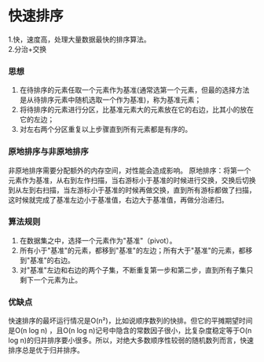 # 快速排序
1.快，速度高，处理大量数据最快的排序算法。  
2.分治+交换
### 思想  
1. 在待排序的元素任取一个元素作为基准(通常选第一个元素，但最的选择方法是从待排序元素中随机选取一个作为基准)，称为基准元素；  
2. 将待排序的元素进行分区，比基准元素大的元素放在它的右边，比其小的放在它的左边；  
3. 对左右两个分区重复以上步骤直到所有元素都是有序的。
### 原地排序与非原地排序
非原地排序需要分配额外的内存空间，对性能会造成影响。
原地排序：将第一个元素作为基准，从右到左作扫描，当右游标小于基准的时候进行交换，交换后切换到从左到右扫描，当左游标小于基准的时候再做交换，直到所有游标都做了扫描，这时候就完成了基准左边小于基准值，右边大于基准值，再做分治递归。
### 算法规则
1. 在数据集之中，选择一个元素作为"基准"（pivot）。
2. 所有小于"基准"的元素，都移到"基准"的左边；所有大于"基准"的元素，都移到"基准"的右边。
3. 对"基准"左边和右边的两个子集，不断重复第一步和第二步，直到所有子集只剩下一个元素为止。
### 优缺点
快速排序的最坏运行情况是O(n²)，比如说顺序数列的快排。但它的平摊期望时间是O(n log n) ，且O(n log n)记号中隐含的常数因子很小，比复杂度稳定等于O(n log n)的归并排序要小很多。所以，对绝大多数顺序性较弱的随机数列而言，快速排序总是优于归并排序。  


